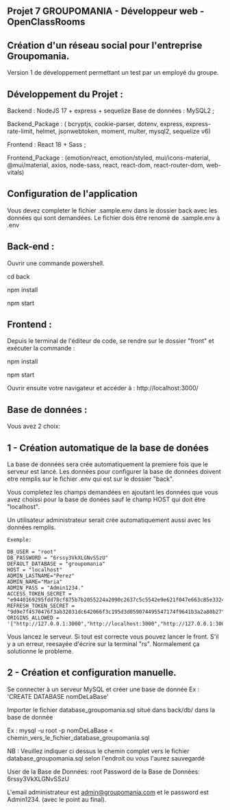 ## Projet 7 GROUPOMANIA - Développeur web - OpenClassRooms 
## Création d'un réseau social pour l'entreprise Groupomania.

Version 1 de développement permettant un test par un employé du groupe.


## Développement du Projet :
Backend : NodeJS 17  + express + sequelize Base de données : MySQL2 ;

Backend_Package : ( bcryptjs, cookie-parser, dotenv, express, express-rate-limit, helmet, jsonwebtoken, moment, multer, mysql2, sequelize v6)

Frontend : React 18 + Sass ;

Frontend_Package : (emotion/react, emotion/styled, mui/icons-material, @mui/material, axios, node-sass, react, react-dom, react-router-dom, web-vitals)

## Configuration de l'application

Vous devez completer le fichier .sample.env dans le dossier back avec les données qui sont demandées.
Le fichier dois être renomé de .sample.env à .env

## Back-end :

Ouvrir une commande powershell. 

cd back

npm install

npm start


## Frontend :

Depuis le terminal de l'éditeur de code, se rendre sur le dossier "front" et exécuter la commande :

npm install

npm start

Ouvrir ensuite votre navigateur et accéder à : http://localhost:3000/

## Base de données :

Vous avez 2 choix:

## 1 - Création automatique de la base de donées

La base de données sera crée automatiquement la premiere fois que le serveur est lancé.
Les données pour configurer la base de données doivent etre remplis sur le fichier .env qui est sur le dossier "back".

Vous completez les champs demandées en ajoutant les données que vous avez choissi pour la base de donées sauf le champ HOST qui doit être "localhost". 

Un utilisateur administrateur serait crée automatiquement aussi avec les données remplis.
 
    Exemple: 

    DB_USER = "root"
    DB_PASSWORD = "6rssy3VkXLGNvSSzU"
    DEFAULT_DATABASE = "groupomania"
    HOST = "localhost"
    ADMIN_LASTNAME="Perez"
    ADMIN_NAME="Maria"
    ADMIN_PASS = "Admin1234."
    ACCESS_TOKEN_SECRET = "e9440169295fdd78cf875b7b2055224a2090c2637c5c5542e9e621f047e663c85e3324"
    REFRESH_TOKEN_SECRET = "9d9e7f4570476f3ab32031dc642066f3c195d3d059074495547174f9641b3a2a80b27"
    ORIGINS_ALLOWED = '["http://127.0.0.1:3000","http://localhost:3000","http://127.0.0.1:3001","http://localhost:3001","http://127.0.0.1:3002","http://localhost:3002"]'

Vous lancez le serveur. Si tout est correcte vous pouvez lancer le front. S'il y a un erreur, reesayée d'écrire sur la terminal "rs". Normalement ça solutionne le probleme.


## 2 - Création et configuration manuelle.

Se connecter à un serveur MySQL et créer une base de donnée Ex : 'CREATE DATABASE nomDeLaBase'

Importer le fichier database_groupomania.sql situé dans back/db/ dans la base de donnée

Ex : mysql -u root -p nomDeLaBase < chemin_vers_le_fichier_database_groupomania.sql

NB : Veuillez indiquer ci dessus le chemin complet vers le fichier database_groupomania.sql selon l'endroit ou vous l'aurez sauvegardé

User de la Base de Données: root
Password de la Base de Données: 6rssy3VkXLGNvSSzU

L'email administrateur est admin@groupomania.com et le password est Admin1234. (avec le point au final).




